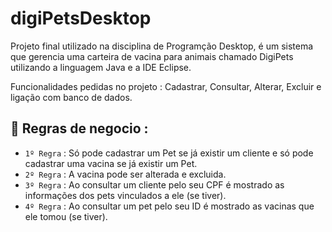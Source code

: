 # digiPetsDesktop
Projeto final utilizado na disciplina de Programção Desktop, é um sistema que gerencia uma carteira de vacina para animais chamado DigiPets utilizando a linguagem Java 
e a IDE Eclipse.

Funcionalidades pedidas no projeto : Cadastrar, Consultar, Alterar, Excluir e ligação com banco de dados.

## :hammer: Regras de negocio :
- `1º Regra` : Só pode cadastrar um Pet se já existir um cliente e só pode cadastrar uma vacina se já existir um Pet.
- `2º Regra` : A vacina pode ser alterada e excluida.
- `3º Regra` : Ao consultar um cliente pelo seu CPF é mostrado as informações dos pets vinculados a ele (se tiver).
- `4º Regra` : Ao consultar um pet pelo seu ID é mostrado as vacinas que ele tomou (se tiver).
